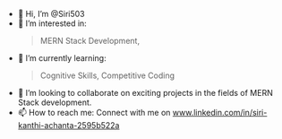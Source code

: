   - 👋 Hi, I’m @Siri503
  -  👀 I’m interested in:
        >MERN Stack Development,
  - 🌱 I’m currently learning:
       >Cognitive Skills,
       > Competitive Coding
  - 💼 I’m looking to collaborate on exciting projects in the fields of MERN Stack development.
  - 📫 How to reach me: Connect with me on www.linkedin.com/in/siri-kanthi-achanta-2595b522a
<!---
Siri503/Siri503 is a ✨ special ✨ repository because its `README.md` (this file) appears on your GitHub profile.
You can click the Preview link to take a look at your changes.
--->
